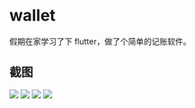 # wallet

假期在家学习了下 flutter，做了个简单的记账软件。

## 截图 

![](demo/0.jpeg)
![](demo/1.jpeg)
![](demo/2.jpeg)
![](demo/3.jpeg)
